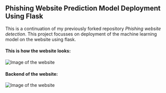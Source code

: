 ## Phishing Website Prediction Model Deployment Using Flask
This is a continuation of my previously forked repository *Phishing website detection*. This project focusses on deployment of the machine learning model on the website using flask.

#### This is how the website looks:
![Image of the website](https://github.com/aradhyxsingh/Phishing-Website-Prediction-Model-Deployment-Using-Flask/blob/master/Images/image1.jpg)

#### Backend of the website:
![Image of the website](https://github.com/aradhyxsingh/Phishing-Website-Prediction-Model-Deployment-Using-Flask/blob/master/Images/image2.png)
